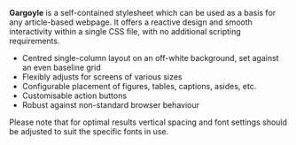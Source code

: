 **Gargoyle** is a self-contained stylesheet which can be used as a basis for any article-based webpage. It offers a reactive design and smooth interactivity within a single CSS file, with no additional scripting requirements.

- Centred single-column layout on an off-white background, set against an even baseline grid
- Flexibly adjusts for screens of various sizes
- Configurable placement of figures, tables, captions, asides, etc.
- Customisable action buttons
- Robust against non-standard browser behaviour

Please note that for optimal results vertical spacing and font settings should be adjusted to suit the specific fonts in use.
